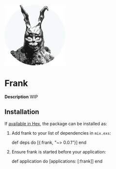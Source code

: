 ![Frank Logo](/images/logo.png)
# Frank
**Description**
WIP

## Installation

If [available in Hex](https://hex.pm/docs/publish), the package can be installed as:

  1. Add frank to your list of dependencies in `mix.exs`:

        def deps do
          [{:frank, "~> 0.0.1"}]
        end

  2. Ensure frank is started before your application:

        def application do
          [applications: [:frank]]
        end
